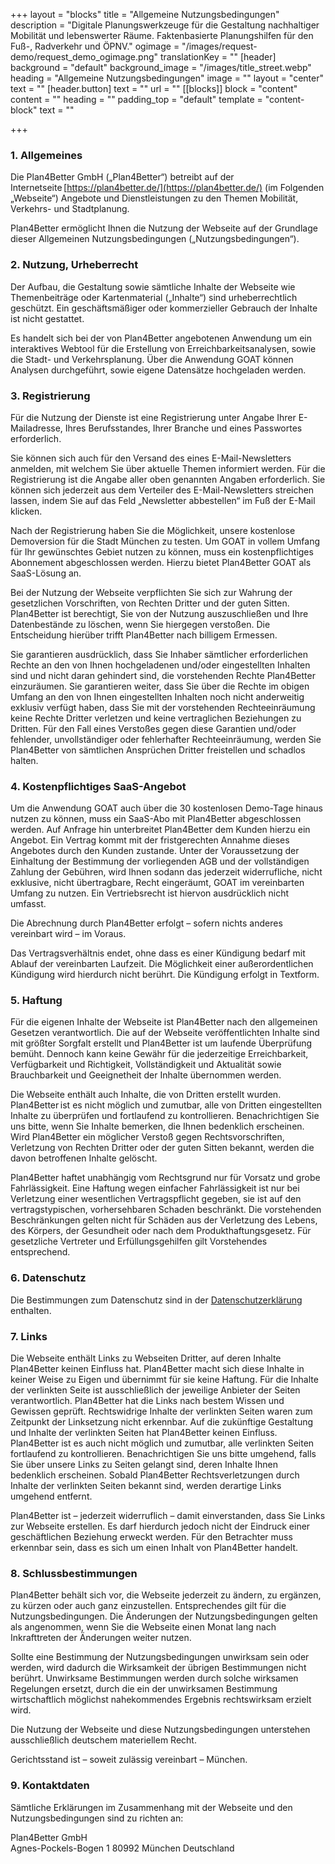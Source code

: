 +++
layout = "blocks"
title = "Allgemeine Nutzungsbedingungen"
description = "Digitale Planungswerkzeuge für die Gestaltung nachhaltiger Mobilität und lebenswerter Räume. Faktenbasierte Planungshilfen für den Fuß-, Radverkehr und ÖPNV."
ogimage = "/images/request-demo/request_demo_ogimage.png"
translationKey = ""
[header]
background = "default"
background_image = "/images/title_street.webp"
heading = "Allgemeine Nutzungsbedingungen"
image = ""
layout = "center"
text = ""
[header.button]
text = ""
url = ""
[[blocks]]
block = "content"
content = ""
heading = ""
padding_top = "default"
template = "content-block"
text = ""

+++
 

### 1. Allgemeines 

Die Plan4Better GmbH („Plan4Better“) betreibt auf der Internetseite [https://plan4better.de/](https://plan4better.de/) (im Folgenden „Webseite“) Angebote und Dienstleistungen zu den Themen Mobilität, Verkehrs- und Stadtplanung. 

Plan4Better ermöglicht Ihnen die Nutzung der Webseite auf der Grundlage dieser Allgemeinen Nutzungsbedingungen („Nutzungsbedingungen“). 

### 2. Nutzung, Urheberrecht 

Der Aufbau, die Gestaltung sowie sämtliche Inhalte der Webseite wie Themenbeiträge oder Kartenmaterial („Inhalte“) sind urheberrechtlich geschützt. Ein geschäftsmäßiger oder kommerzieller Gebrauch der Inhalte ist nicht gestattet. 

Es handelt sich bei der von Plan4Better angebotenen Anwendung um ein interaktives Webtool für die Erstellung von Erreichbarkeitsanalysen, sowie die Stadt- und Verkehrsplanung. Über die Anwendung GOAT können Analysen durchgeführt, sowie eigene Datensätze hochgeladen werden. 

### 3. Registrierung 

Für die Nutzung der Dienste ist eine Registrierung unter Angabe Ihrer E-Mailadresse, Ihres Berufsstandes, Ihrer Branche und eines Passwortes erforderlich.   

Sie können sich auch für den Versand des eines E-Mail-Newsletters anmelden, mit welchem Sie über aktuelle Themen informiert werden. Für die Registrierung ist die Angabe aller oben genannten Angaben erforderlich. Sie können sich jederzeit aus dem Verteiler des E-Mail-Newsletters streichen lassen, indem Sie auf das Feld „Newsletter abbestellen“ im Fuß der E-Mail klicken. 

Nach der Registrierung haben Sie die Möglichkeit, unsere kostenlose Demoversion für die Stadt München zu testen. Um GOAT in vollem Umfang für Ihr gewünschtes Gebiet nutzen zu können, muss ein kostenpflichtiges Abonnement abgeschlossen werden. Hierzu bietet Plan4Better GOAT als SaaS-Lösung an.  

Bei der Nutzung der Webseite verpflichten Sie sich zur Wahrung der gesetzlichen Vorschriften, von Rechten Dritter und der guten Sitten. Plan4Better ist berechtigt, Sie von der Nutzung auszuschließen und Ihre Datenbestände zu löschen, wenn Sie hiergegen verstoßen. Die Entscheidung hierüber trifft Plan4Better nach billigem Ermessen. 

Sie garantieren ausdrücklich, dass Sie Inhaber sämtlicher erforderlichen Rechte an den von Ihnen hochgeladenen und/oder eingestellten Inhalten sind und nicht daran gehindert sind, die vorstehenden Rechte Plan4Better einzuräumen. Sie garantieren weiter, dass Sie über die Rechte im obigen Umfang an den von Ihnen eingestellten Inhalten noch nicht anderweitig exklusiv verfügt haben, dass Sie mit der vorstehenden Rechteeinräumung keine Rechte Dritter verletzen und keine vertraglichen Beziehungen zu Dritten. Für den Fall eines Verstoßes gegen diese Garantien und/oder fehlender, unvollständiger oder fehlerhafter Rechteeinräumung, werden Sie Plan4Better von sämtlichen Ansprüchen Dritter freistellen und schadlos halten. 

### 4. Kostenpflichtiges SaaS-Angebot 

Um die Anwendung GOAT auch über die 30 kostenlosen Demo-Tage hinaus nutzen zu können, muss ein SaaS-Abo mit Plan4Better abgeschlossen werden.  Auf Anfrage hin unterbreitet Plan4Better dem Kunden hierzu ein Angebot. Ein Vertrag kommt mit der fristgerechten Annahme dieses Angebotes durch den Kunden zustande. Unter der Voraussetzung der Einhaltung der Bestimmung der vorliegenden AGB und der vollständigen Zahlung der Gebühren, wird Ihnen sodann das jederzeit widerrufliche, nicht exklusive, nicht übertragbare, Recht eingeräumt, GOAT im vereinbarten Umfang zu nutzen. Ein Vertriebsrecht ist hiervon ausdrücklich nicht umfasst.  

Die Abrechnung durch Plan4Better erfolgt – sofern nichts anderes vereinbart wird – im Voraus.  

Das Vertragsverhältnis endet, ohne dass es einer Kündigung bedarf mit Ablauf der vereinbarten Laufzeit. Die Möglichkeit einer außerordentlichen Kündigung wird hierdurch nicht berührt. Die Kündigung erfolgt in Textform. 

### 5. Haftung 

Für die eigenen Inhalte der Webseite ist Plan4Better nach den allgemeinen Gesetzen verantwortlich. Die auf der Webseite veröffentlichten Inhalte sind mit größter Sorgfalt erstellt und Plan4Better ist um laufende Überprüfung bemüht. Dennoch kann keine Gewähr für die jederzeitige Erreichbarkeit, Verfügbarkeit und Richtigkeit, Vollständigkeit und Aktualität sowie Brauchbarkeit und Geeignetheit der Inhalte übernommen werden. 

Die Webseite enthält auch Inhalte, die von Dritten erstellt wurden. Plan4Better ist es nicht möglich und zumutbar, alle von Dritten eingestellten Inhalte zu überprüfen und fortlaufend zu kontrollieren. Benachrichtigen Sie uns bitte, wenn Sie Inhalte bemerken, die Ihnen bedenklich erscheinen. Wird Plan4Better ein möglicher Verstoß gegen Rechtsvorschriften, Verletzung von Rechten Dritter oder der guten Sitten bekannt, werden die davon betroffenen Inhalte gelöscht. 

Plan4Better haftet unabhängig vom Rechtsgrund nur für Vorsatz und grobe Fahrlässigkeit. Eine Haftung wegen einfacher Fahrlässigkeit ist nur bei Verletzung einer wesentlichen Vertragspflicht gegeben, sie ist auf den vertragstypischen, vorhersehbaren Schaden beschränkt. Die vorstehenden Beschränkungen gelten nicht für Schäden aus der Verletzung des Lebens, des Körpers, der Gesundheit oder nach dem Produkthaftungsgesetz. Für gesetzliche Vertreter und Erfüllungsgehilfen gilt Vorstehendes entsprechend. 

### 6. Datenschutz 

Die Bestimmungen zum Datenschutz sind in der [Datenschutzerklärung](/privacy/) enthalten. 

### 7. Links 

Die Webseite enthält Links zu Webseiten Dritter, auf deren Inhalte Plan4Better keinen Einfluss hat. Plan4Better macht sich diese Inhalte in keiner Weise zu Eigen und übernimmt für sie keine Haftung. Für die Inhalte der verlinkten Seite ist ausschließlich der jeweilige Anbieter der Seiten verantwortlich. Plan4Better hat die Links nach bestem Wissen und Gewissen geprüft. Rechtswidrige Inhalte der verlinkten Seiten waren zum Zeitpunkt der Linksetzung nicht erkennbar. Auf die zukünftige Gestaltung und Inhalte der verlinkten Seiten hat Plan4Better keinen Einfluss. Plan4Better ist es auch nicht möglich und zumutbar, alle verlinkten Seiten fortlaufend zu kontrollieren. Benachrichtigen Sie uns bitte umgehend, falls Sie über unsere Links zu Seiten gelangt sind, deren Inhalte Ihnen bedenklich erscheinen. Sobald Plan4Better Rechtsverletzungen durch Inhalte der verlinkten Seiten bekannt sind, werden derartige Links umgehend entfernt. 

Plan4Better ist – jederzeit widerruflich – damit einverstanden, dass Sie Links zur Webseite erstellen. Es darf hierdurch jedoch nicht der Eindruck einer geschäftlichen Beziehung erweckt werden. Für den Betrachter muss erkennbar sein, dass es sich um einen Inhalt von Plan4Better handelt. 

### 8. Schlussbestimmungen 

Plan4Better behält sich vor, die Webseite jederzeit zu ändern, zu ergänzen, zu kürzen oder auch ganz einzustellen. Entsprechendes gilt für die Nutzungsbedingungen. Die Änderungen der Nutzungsbedingungen gelten als angenommen, wenn Sie die Webseite einen Monat lang nach Inkrafttreten der Änderungen weiter nutzen. 

Sollte eine Bestimmung der Nutzungsbedingungen unwirksam sein oder werden, wird dadurch die Wirksamkeit der übrigen Bestimmungen nicht berührt. Unwirksame Bestimmungen werden durch solche wirksamen Regelungen ersetzt, durch die ein der unwirksamen Bestimmung wirtschaftlich möglichst nahekommendes Ergebnis rechtswirksam erzielt wird. 

Die Nutzung der Webseite und diese Nutzungsbedingungen unterstehen ausschließlich deutschem materiellem Recht. 

Gerichtsstand ist – soweit zulässig vereinbart – München. 

### 9. Kontaktdaten 

Sämtliche Erklärungen im Zusammenhang mit der Webseite und den Nutzungsbedingungen sind zu richten an: 

Plan4Better GmbH  
Agnes-Pockels-Bogen 1
80992 München
Deutschland
